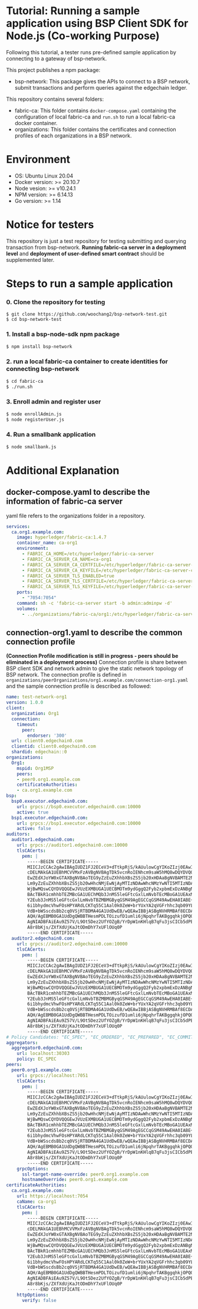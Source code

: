 # Tutorial: Running a sample application using BSP Client SDK for Node.js (Co-working Purpose)
Following this tutorial, a tester runs pre-defined sample application by connecting to a gateway of bsp-network.

This project publishes a npm package:
- bsp-network: This package gives the APIs to connect to a BSP network, submit transactions and perform queries against the edgechain ledger.

This repository contains several folders:
- fabric-ca: This folder contains `docker-compose.yaml` containing the configuration of local fabric-ca and `run.sh` to run a local fabric-ca docker container.
- organizations: This folder contains the certificates and connection profiles of each organizations in a BSP network.

# Environment
- OS: Ubuntu Linux 20.04 
- Docker version: >= 20.10.7 
- Node vesion: >= v10.24.1
- NPM version: >= 6.14.13
- Go version: >= 1.14

# Notice for testers
This repository is just a test repository for testing submitting and querying transaction from bsp-network. **Running fabric-ca server in a deployment level** and **deployment of user-defined smart contract** should be supplemented later.

# Steps to run a sample application
### 0. Clone the repository for testing
```
$ git clone https://github.com/woochang2/bsp-network-test.git
$ cd bsp-network-test
```

### 1. Install a bsp-node-sdk npm package
```bash 
$ npm install bsp-network
```

### 2. run a local fabric-ca container to create identities for connecting bsp-network
```bash 
$ cd fabric-ca
$ ./run.sh
```

### 3. Enroll admin and register user
```bash
$ node enrollAdmin.js
$ node registerUser.js
```

### 4. Run a smallbank application
```bash
$ node smallbank.js
```

# Additional Explanation
## docker-compose.yaml to describe the information of fabric-ca server
yaml file refers to the organizations folder in a repository.
```yaml
services:
  ca.org1.example.com:
    image: hyperledger/fabric-ca:1.4.7
    container_name: ca-org1
    environment:
      - FABRIC_CA_HOME=/etc/hyperledger/fabric-ca-server
      - FABRIC_CA_SERVER_CA_NAME=ca-org1
      - FABRIC_CA_SERVER_CA_CERTFILE=/etc/hyperledger/fabric-ca-server-config/ca-cert.pem
      - FABRIC_CA_SERVER_CA_KEYFILE=/etc/hyperledger/fabric-ca-server-config/msp/keystore/573ce579f341cfaba8ba864a68f22ce6460e90b14aee5de4cd0b1ef28f76b18e_sk
      - FABRIC_CA_SERVER_TLS_ENABLED=true
      - FABRIC_CA_SERVER_TLS_CERTFILE=/etc/hyperledger/fabric-ca-server-config/tls-cert.pem
      - FABRIC_CA_SERVER_TLS_KEYFILE=/etc/hyperledger/fabric-ca-server-config/msp/keystore/912f5243a173cf527d02053fb53a7371a6f47d3e27db892f5437de3640799796_sk
    ports:
      - "7054:7054"
    command: sh -c 'fabric-ca-server start -b admin:adminpw -d'
    volumes:
      - ../organizations/fabric-ca/org1:/etc/hyperledger/fabric-ca-server-config
``` 

## connection-org1.yaml to describe the common connection profile
**(Connection Profile modification is still in progress - peers should be eliminated in a deployment process)**
Connection profile is share between BSP client SDK and network admin to give the static network topology of BSP network. The connection profile is defined in `organizations/peerOrganizations/org1.example.com/connection-org1.yaml` and the sample connection profile is described as followed:
```yaml
name: test-network-org1
version: 1.0.0
client:
  organization: Org1
  connection:
    timeout:
      peer:
        endorser: '300'
  url: client0.edgechain0.com
  clientid: client0.edgechain0.com
  shardid: edgechain::0
organizations:
  Org1:
    mspid: Org1MSP
    peers:
    - peer0.org1.example.com
    certificateAuthorities:
    - ca.org1.example.com
bsp:
  bsp0.executor.edgechain0.com:
    url: grpcs://bsp0.executor.edgechain0.com:10000
    active: true
  bsp1.executor.edgechain0.com:
    url: grpcs://bsp1.executor.edgechain0.com:10000
    active: false
auditors:
  auditor1.edgechain0.com:
    url: grpcs://auditor1.edgechain0.com:10000
    tlsCACerts:
      pem: |
        -----BEGIN CERTIFICATE-----
        MIICJzCCAc2gAwIBAgIUDZ1FJ2ECeV3+dTtkpRjS/kAUulowCgYIKoZIzj0EAwIw
        cDELMAkGA1UEBhMCVVMxFzAVBgNVBAgTDk5vcnRoIENhcm9saW5hMQ8wDQYDVQQH
        EwZEdXJoYW0xGTAXBgNVBAoTEG9yZzEuZXhhbXBsZS5jb20xHDAaBgNVBAMTE2Nh
        Lm9yZzEuZXhhbXBsZS5jb20wHhcNMjEwNjAyMTIzNDAwWhcNMzYwNTI5MTIzNDAw
        WjBwMQswCQYDVQQGEwJVUzEXMBUGA1UECBMOTm9ydGggQ2Fyb2xpbmExDzANBgNV
        BAcTBkR1cmhhbTEZMBcGA1UEChMQb3JnMS5leGFtcGxlLmNvbTEcMBoGA1UEAxMT
        Y2Eub3JnMS5leGFtcGxlLmNvbTBZMBMGByqGSM49AgEGCCqGSM49AwEHA0IABE+Y
        6i1bhydmcVhwFOsHPYARdLCKTq55C1Aal0k0ZeW+brYUxYA2qVGFrhhc3qb09YL0
        VdB+bWSscdsBb2cq0VSjRTBDMA4GA1UdDwEB/wQEAwIBBjASBgNVHRMBAf8ECDAG
        AQH/AgEBMB0GA1UdDgQWBBTHesmPDLTOizufD1umli6jNpqhrTAKBggqhkjOPQQD
        AgNIADBFAiEAu9Z57V/L9Ot5Dez2UfYOZgB/YrDpW1nKHlqB7qFu3jsCICb5dPEE
        A8r8bKjs/ZXfXdUjKaJtODmDhY7xUFlOUq0P
        -----END CERTIFICATE-----
  auditor2.edgechain0.com:
    url: grpcs://auditor2.edgechain0.com:10000
    tlsCACerts:
      pem: |
        -----BEGIN CERTIFICATE-----
        MIICJzCCAc2gAwIBAgIUDZ1FJ2ECeV3+dTtkpRjS/kAUulowCgYIKoZIzj0EAwIw
        cDELMAkGA1UEBhMCVVMxFzAVBgNVBAgTDk5vcnRoIENhcm9saW5hMQ8wDQYDVQQH
        EwZEdXJoYW0xGTAXBgNVBAoTEG9yZzEuZXhhbXBsZS5jb20xHDAaBgNVBAMTE2Nh
        Lm9yZzEuZXhhbXBsZS5jb20wHhcNMjEwNjAyMTIzNDAwWhcNMzYwNTI5MTIzNDAw
        WjBwMQswCQYDVQQGEwJVUzEXMBUGA1UECBMOTm9ydGggQ2Fyb2xpbmExDzANBgNV
        BAcTBkR1cmhhbTEZMBcGA1UEChMQb3JnMS5leGFtcGxlLmNvbTEcMBoGA1UEAxMT
        Y2Eub3JnMS5leGFtcGxlLmNvbTBZMBMGByqGSM49AgEGCCqGSM49AwEHA0IABE+Y
        6i1bhydmcVhwFOsHPYARdLCKTq55C1Aal0k0ZeW+brYUxYA2qVGFrhhc3qb09YL0
        VdB+bWSscdsBb2cq0VSjRTBDMA4GA1UdDwEB/wQEAwIBBjASBgNVHRMBAf8ECDAG
        AQH/AgEBMB0GA1UdDgQWBBTHesmPDLTOizufD1umli6jNpqhrTAKBggqhkjOPQQD
        AgNIADBFAiEAu9Z57V/L9Ot5Dez2UfYOZgB/YrDpW1nKHlqB7qFu3jsCICb5dPEE
        A8r8bKjs/ZXfXdUjKaJtODmDhY7xUFlOUq0P
        -----END CERTIFICATE-----
# Policy Candidates: "EC_SPEC", "EC_ORDERED", "EC_PREPARED", "EC_COMMIT", "MC_ORDERED", "MC_COMMIT", "MC_PROGRESS"      
aggregators:
  aggregator0.edgechain0.com:
    url: localhost:30303
    policy: EC_SPEC    
peers:
  peer0.org1.example.com:
    url: grpcs://localhost:7051
    tlsCACerts:
      pem: |
        -----BEGIN CERTIFICATE-----
        MIICJzCCAc2gAwIBAgIUDZ1FJ2ECeV3+dTtkpRjS/kAUulowCgYIKoZIzj0EAwIw
        cDELMAkGA1UEBhMCVVMxFzAVBgNVBAgTDk5vcnRoIENhcm9saW5hMQ8wDQYDVQQH
        EwZEdXJoYW0xGTAXBgNVBAoTEG9yZzEuZXhhbXBsZS5jb20xHDAaBgNVBAMTE2Nh
        Lm9yZzEuZXhhbXBsZS5jb20wHhcNMjEwNjAyMTIzNDAwWhcNMzYwNTI5MTIzNDAw
        WjBwMQswCQYDVQQGEwJVUzEXMBUGA1UECBMOTm9ydGggQ2Fyb2xpbmExDzANBgNV
        BAcTBkR1cmhhbTEZMBcGA1UEChMQb3JnMS5leGFtcGxlLmNvbTEcMBoGA1UEAxMT
        Y2Eub3JnMS5leGFtcGxlLmNvbTBZMBMGByqGSM49AgEGCCqGSM49AwEHA0IABE+Y
        6i1bhydmcVhwFOsHPYARdLCKTq55C1Aal0k0ZeW+brYUxYA2qVGFrhhc3qb09YL0
        VdB+bWSscdsBb2cq0VSjRTBDMA4GA1UdDwEB/wQEAwIBBjASBgNVHRMBAf8ECDAG
        AQH/AgEBMB0GA1UdDgQWBBTHesmPDLTOizufD1umli6jNpqhrTAKBggqhkjOPQQD
        AgNIADBFAiEAu9Z57V/L9Ot5Dez2UfYOZgB/YrDpW1nKHlqB7qFu3jsCICb5dPEE
        A8r8bKjs/ZXfXdUjKaJtODmDhY7xUFlOUq0P
        -----END CERTIFICATE-----   
    grpcOptions:
      ssl-target-name-override: peer0.org1.example.com
      hostnameOverride: peer0.org1.example.com
certificateAuthorities:
  ca.org1.example.com:
    url: https://localhost:7054
    caName: ca-org1
    tlsCACerts:
      pem: |
        -----BEGIN CERTIFICATE-----
        MIICJzCCAc2gAwIBAgIUDZ1FJ2ECeV3+dTtkpRjS/kAUulowCgYIKoZIzj0EAwIw
        cDELMAkGA1UEBhMCVVMxFzAVBgNVBAgTDk5vcnRoIENhcm9saW5hMQ8wDQYDVQQH
        EwZEdXJoYW0xGTAXBgNVBAoTEG9yZzEuZXhhbXBsZS5jb20xHDAaBgNVBAMTE2Nh
        Lm9yZzEuZXhhbXBsZS5jb20wHhcNMjEwNjAyMTIzNDAwWhcNMzYwNTI5MTIzNDAw
        WjBwMQswCQYDVQQGEwJVUzEXMBUGA1UECBMOTm9ydGggQ2Fyb2xpbmExDzANBgNV
        BAcTBkR1cmhhbTEZMBcGA1UEChMQb3JnMS5leGFtcGxlLmNvbTEcMBoGA1UEAxMT
        Y2Eub3JnMS5leGFtcGxlLmNvbTBZMBMGByqGSM49AgEGCCqGSM49AwEHA0IABE+Y
        6i1bhydmcVhwFOsHPYARdLCKTq55C1Aal0k0ZeW+brYUxYA2qVGFrhhc3qb09YL0
        VdB+bWSscdsBb2cq0VSjRTBDMA4GA1UdDwEB/wQEAwIBBjASBgNVHRMBAf8ECDAG
        AQH/AgEBMB0GA1UdDgQWBBTHesmPDLTOizufD1umli6jNpqhrTAKBggqhkjOPQQD
        AgNIADBFAiEAu9Z57V/L9Ot5Dez2UfYOZgB/YrDpW1nKHlqB7qFu3jsCICb5dPEE
        A8r8bKjs/ZXfXdUjKaJtODmDhY7xUFlOUq0P
        -----END CERTIFICATE-----
    httpOptions:
      verify: false
    
```